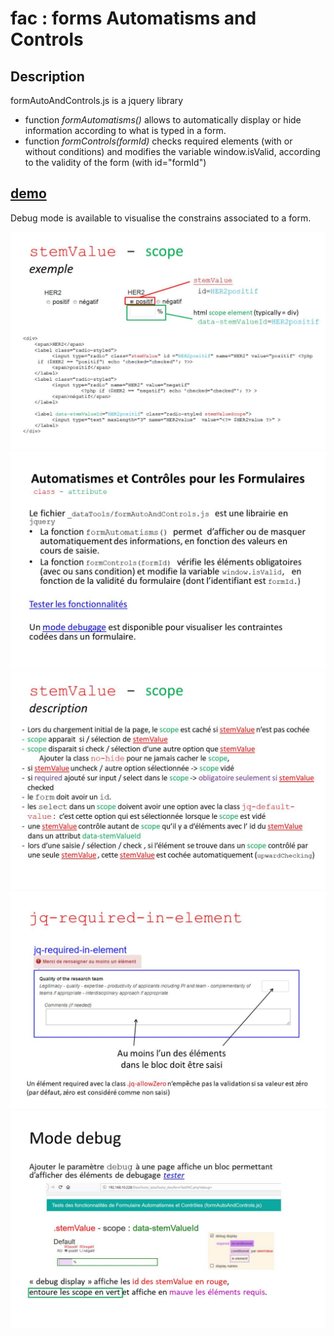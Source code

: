 # fac : forms Automatisms and Controls

## Description

formAutoAndControls.js is a jquery library
* function _formAutomatisms()_ allows to automatically display or hide information according to what is typed in a form.
* function _formControls(formId)_ checks required elements (with or without conditions) and modifies the variable window.isValid, according to the validity of the form (with id="formId") 

## [demo](http://v2belleville.eu/formTestFAC.php)

Debug mode is available to visualise the constrains associated to a form.

![diapo 2](https://github.com/v2belleville/fac/blob/master/Diapositive2.JPG)
![diapo 1](https://github.com/v2belleville/fac/blob/master/Diapositive1.JPG)
![diapo 3](https://github.com/v2belleville/fac/blob/master/Diapositive3.JPG)
![diapo 4](https://github.com/v2belleville/fac/blob/master/Diapositive4.JPG)
![diapo 5](https://github.com/v2belleville/fac/blob/master/Diapositive5.JPG)
